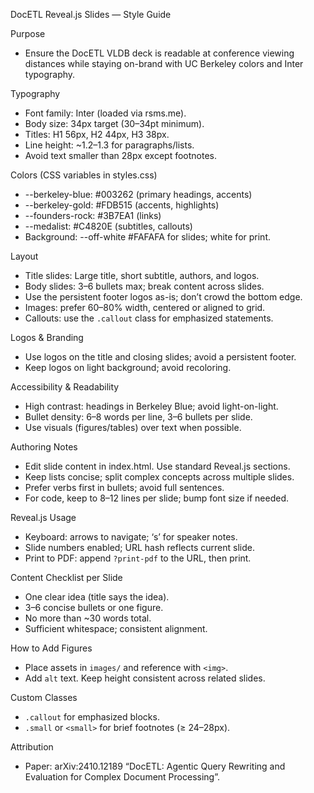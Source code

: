 DocETL Reveal.js Slides — Style Guide

Purpose
- Ensure the DocETL VLDB deck is readable at conference viewing distances while staying on-brand with UC Berkeley colors and Inter typography.

Typography
- Font family: Inter (loaded via rsms.me).
- Body size: 34px target (30–34pt minimum).
- Titles: H1 56px, H2 44px, H3 38px.
- Line height: ~1.2–1.3 for paragraphs/lists.
- Avoid text smaller than 28px except footnotes.

Colors (CSS variables in styles.css)
- --berkeley-blue: #003262 (primary headings, accents)
- --berkeley-gold: #FDB515 (accents, highlights)
- --founders-rock: #3B7EA1 (links)
- --medalist: #C4820E (subtitles, callouts)
- Background: --off-white #FAFAFA for slides; white for print.

Layout
- Title slides: Large title, short subtitle, authors, and logos.
- Body slides: 3–6 bullets max; break content across slides.
- Use the persistent footer logos as-is; don’t crowd the bottom edge.
- Images: prefer 60–80% width, centered or aligned to grid.
- Callouts: use the `.callout` class for emphasized statements.

Logos & Branding
- Use logos on the title and closing slides; avoid a persistent footer.
- Keep logos on light background; avoid recoloring.

Accessibility & Readability
- High contrast: headings in Berkeley Blue; avoid light-on-light.
- Bullet density: 6–8 words per line, 3–6 bullets per slide.
- Use visuals (figures/tables) over text when possible.

Authoring Notes
- Edit slide content in index.html. Use standard Reveal.js sections.
- Keep lists concise; split complex concepts across multiple slides.
- Prefer verbs first in bullets; avoid full sentences.
- For code, keep to 8–12 lines per slide; bump font size if needed.

Reveal.js Usage
- Keyboard: arrows to navigate; ‘s’ for speaker notes.
- Slide numbers enabled; URL hash reflects current slide.
- Print to PDF: append `?print-pdf` to the URL, then print.

Content Checklist per Slide
- One clear idea (title says the idea).
- 3–6 concise bullets or one figure.
- No more than ~30 words total.
- Sufficient whitespace; consistent alignment.

How to Add Figures
- Place assets in `images/` and reference with `<img>`.
- Add `alt` text. Keep height consistent across related slides.

Custom Classes
- `.callout` for emphasized blocks.
- `.small` or `<small>` for brief footnotes (≥ 24–28px).

Attribution
- Paper: arXiv:2410.12189 “DocETL: Agentic Query Rewriting and Evaluation for Complex Document Processing”.
